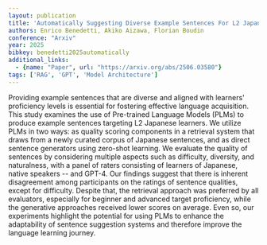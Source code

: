 ```yaml
---
layout: publication
title: 'Automatically Suggesting Diverse Example Sentences For L2 Japanese Learners Using Pre-trained Language Models'
authors: Enrico Benedetti, Akiko Aizawa, Florian Boudin
conference: "Arxiv"
year: 2025
bibkey: benedetti2025automatically
additional_links:
  - {name: "Paper", url: "https://arxiv.org/abs/2506.03580"}
tags: ['RAG', 'GPT', 'Model Architecture']
---
```

Providing example sentences that are diverse and aligned with learners' proficiency levels is essential for fostering effective language acquisition. This study examines the use of Pre-trained Language Models (PLMs) to produce example sentences targeting L2 Japanese learners. We utilize PLMs in two ways: as quality scoring components in a retrieval system that draws from a newly curated corpus of Japanese sentences, and as direct sentence generators using zero-shot learning. We evaluate the quality of sentences by considering multiple aspects such as difficulty, diversity, and naturalness, with a panel of raters consisting of learners of Japanese, native speakers -- and GPT-4. Our findings suggest that there is inherent disagreement among participants on the ratings of sentence qualities, except for difficulty. Despite that, the retrieval approach was preferred by all evaluators, especially for beginner and advanced target proficiency, while the generative approaches received lower scores on average. Even so, our experiments highlight the potential for using PLMs to enhance the adaptability of sentence suggestion systems and therefore improve the language learning journey.
